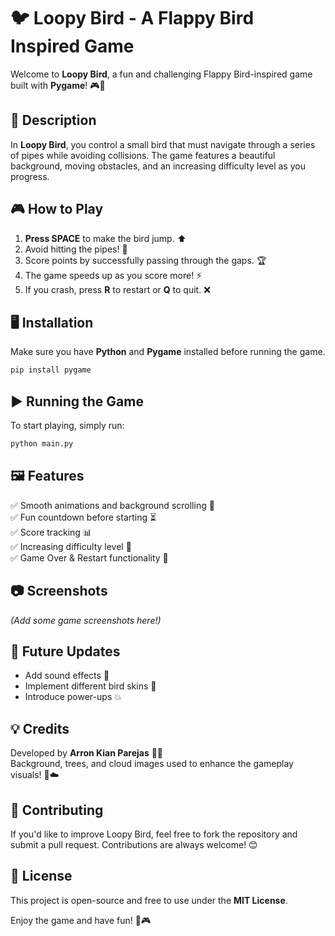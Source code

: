 # 🐦 Loopy Bird - A Flappy Bird Inspired Game

Welcome to **Loopy Bird**, a fun and challenging Flappy Bird-inspired game built with **Pygame**! 🎮🚀

## 📜 Description
In **Loopy Bird**, you control a small bird that must navigate through a series of pipes while avoiding collisions. The game features a beautiful background, moving obstacles, and an increasing difficulty level as you progress. 

## 🎮 How to Play
1. **Press SPACE** to make the bird jump. ⬆️
2. Avoid hitting the pipes! 🚧
3. Score points by successfully passing through the gaps. 🏆
4. The game speeds up as you score more! ⚡
5. If you crash, press **R** to restart or **Q** to quit. ❌

## 🖥️ Installation
Make sure you have **Python** and **Pygame** installed before running the game.

```bash
pip install pygame
```

## ▶️ Running the Game
To start playing, simply run:

```bash
python main.py
```

## 🖼️ Features
✅ Smooth animations and background scrolling 🌅  
✅ Fun countdown before starting ⏳  
✅ Score tracking 📊  
✅ Increasing difficulty level 🎯  
✅ Game Over & Restart functionality 🔄  

## 📷 Screenshots
*(Add some game screenshots here!)*

## 📌 Future Updates
- Add sound effects 🎵
- Implement different bird skins 🎨
- Introduce power-ups 💥

## 💡 Credits
Developed by **Arron Kian Parejas** 👨‍💻  
Background, trees, and cloud images used to enhance the gameplay visuals! 🌳☁️

## 🤝 Contributing
If you'd like to improve Loopy Bird, feel free to fork the repository and submit a pull request. Contributions are always welcome! 😊

## 📜 License
This project is open-source and free to use under the **MIT License**.

Enjoy the game and have fun! 🚀🎮
